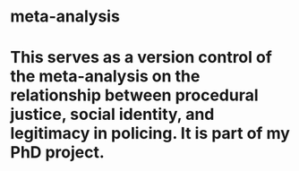 # meta-analysis
# This serves as a version control of the meta-analysis on the relationship between procedural justice, social identity, and legitimacy in policing. It is part of my PhD project.
